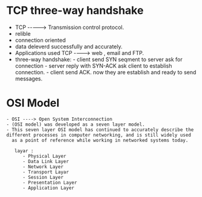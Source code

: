 # TCP three-way handshake

   - TCP -----> Transmission control protocol.
   - relible
   - connection oriented
   - data deleverd successfully and accurately.
   - Applications used TCP ----> web , email and FTP.
   - three-way handshake:
           - client send SYN seqment to server ask for connection 
           - server reply with SYN-ACK ask client to establish connection.
           - client send ACK.
           now they are establish and ready to send messages.


# OSI Model 
    
    - OSI ----> Open System Interconnection
    - (OSI model) was developed as a seven layer model.
    - This seven layer OSI model has continued to accurately describe the different processes in computer networking, and is still widely used 
      as a point of reference while working in networked systems today.

       layar : 
          - Physical Layer 
          - Data Link Layer
          - Network Layer
          - Transport Layar 
          - Session Layer
          - Presentation Layer
          - Application Layer 

